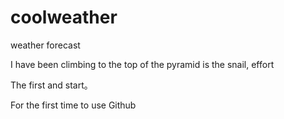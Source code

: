 # coolweather
weather forecast

I have been climbing to the top of the pyramid is the snail, effort

The first and start。

For the first time to use Github